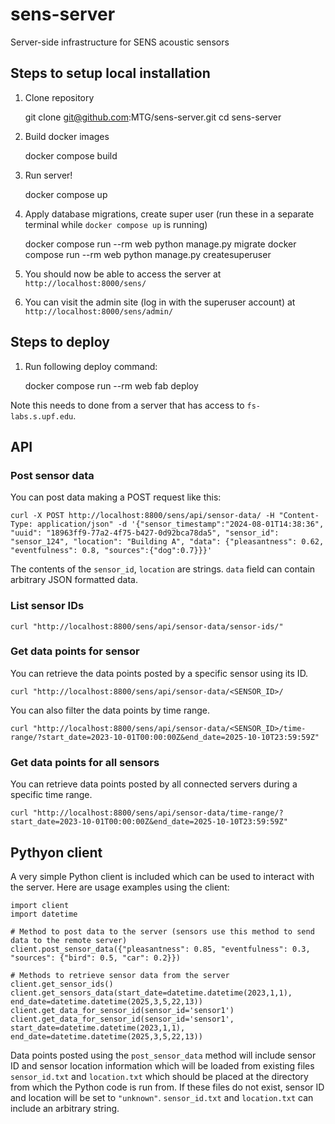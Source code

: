# sens-server

Server-side infrastructure for SENS acoustic sensors


## Steps to setup local installation

1. Clone repository

    git clone git@github.com:MTG/sens-server.git
    cd sens-server


2. Build docker images

    docker compose build


3. Run server!

    docker compose up


4. Apply database migrations, create super user (run these in a separate terminal while `docker compose up` is running)

    docker compose run --rm web python manage.py migrate
    docker compose run --rm web python manage.py createsuperuser


5. You should now be able to access the server at `http://localhost:8000/sens/`

6. You can visit the admin site (log in with the superuser account) at `http://localhost:8000/sens/admin/`


## Steps to deploy

1. Run following deploy command:

    docker compose run --rm web fab deploy


Note this needs to done from a server that has access to `fs-labs.s.upf.edu`.


## API

### Post sensor data

You can post data making a POST request like this:

    curl -X POST http://localhost:8800/sens/api/sensor-data/ -H "Content-Type: application/json" -d '{"sensor_timestamp":"2024-08-01T14:38:36", "uuid": "18963ff9-77a2-4f75-b427-0d92bca78da5", "sensor_id": "sensor_124", "location": "Building A", "data": {"pleasantness": 0.62, "eventfulness": 0.8, "sources":{"dog":0.7}}}'

The contents of the `sensor_id`, `location` are strings. `data` field can contain arbitrary JSON formatted data.


### List sensor IDs

    curl "http://localhost:8800/sens/api/sensor-data/sensor-ids/"


### Get data points for sensor

You can retrieve the data points posted by a specific sensor using its ID.

    curl "http://localhost:8800/sens/api/sensor-data/<SENSOR_ID>/


You can also filter the data points by time range.

    curl "http://localhost:8800/sens/api/sensor-data/<SENSOR_ID>/time-range/?start_date=2023-10-01T00:00:00Z&end_date=2025-10-10T23:59:59Z"


### Get data points for all sensors

You can retrieve data points posted by all connected servers during a specific time range.

    curl "http://localhost:8800/sens/api/sensor-data/time-range/?start_date=2023-10-01T00:00:00Z&end_date=2025-10-10T23:59:59Z"


## Pythyon client

A very simple Python client is included which can be used to interact with the server. Here are usage examples using the client:

    import client
    import datetime
    
    # Method to post data to the server (sensors use this method to send data to the remote server)
    client.post_sensor_data({"pleasantness": 0.85, "eventfulness": 0.3, "sources": {"bird": 0.5, "car": 0.2}})
    
    # Methods to retrieve sensor data from the server
    client.get_sensor_ids()
    client.get_sensors_data(start_date=datetime.datetime(2023,1,1), end_date=datetime.datetime(2025,3,5,22,13))
    client.get_data_for_sensor_id(sensor_id='sensor1')
    client.get_data_for_sensor_id(sensor_id='sensor1', start_date=datetime.datetime(2023,1,1), end_date=datetime.datetime(2025,3,5,22,13))


Data points posted using the `post_sensor_data` method will include sensor ID and sensor location information which will be loaded from existing files `sensor_id.txt` and `location.txt` which should be placed at the directory from which the Python code is run from. If these files do not exist, sensor ID and location will be set to `"unknown"`. `sensor_id.txt` and `location.txt` can include an arbitrary string.